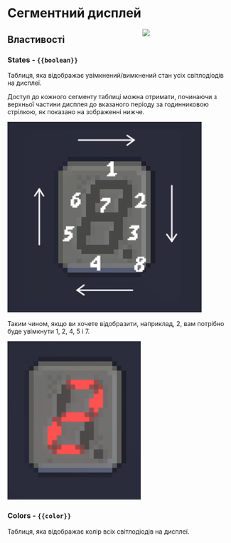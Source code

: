# Сегментний дисплей

<img src="https://docs.retrogadgets.game/api/modules/SegmentDisplay.png" width="200" align="right">

## Властивості

### States - `{{boolean}}`
Таблиця, яка відображає увімкнений/вимкнений стан усіх світлодіодів на дисплеї.

Доступ до кожного сегменту таблиці можна отримати, починаючи з верхньої частини дисплея до вказаного періоду за годинниковою стрілкою, як показано на зображенні нижче.

<img src="../../../assets/docs/SegmentDisplay/ReferenceSegmentDisplay.png">

Таким чином, якщо ви хочете відобразити, наприклад, 2, вам потрібно буде увімкнути 1, 2, 4, 5 і 7.

<img src="../../../assets/docs/SegmentDisplay/ExampleSegmentDisplay.png" width="300">

### Colors - `{{color}}`
Таблиця, яка відображає колір всіх світлодіодів на дисплеї.
